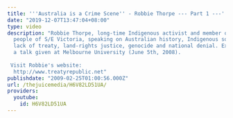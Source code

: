 ```yaml
---
title: '''Australia is a Crime Scene'' - Robbie Thorpe --- Part 1 ---'
date: "2019-12-07T13:47:04+08:00"
type: video
description: "Robbie Thorpe, long-time Indigenous activist and member of the Gunai/Kurnai
  people of S/E Victoria, speaking on Australian history, Indigenous sovereignty,
  lack of treaty, land-rights justice, genocide and national denial. Excerpt from
  a talk given at Melbourne University (June 5th, 2008).  Visit Robbie's website:
  http://www.treatyrepublic.net"
publishdate: "2009-02-25T01:00:56.000Z"
url: /thejuicemedia/H6V82LD51UA/
providers:
  youtube:
    id: H6V82LD51UA
---
```

